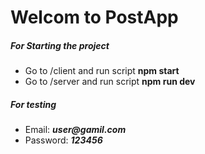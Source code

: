 # Welcom to PostApp

##### For Starting the project
* Go to /client and run script __npm start__
* Go to /server and run script __npm run dev__

##### For testing 
* Email: ___user@gamil.com___
* Password: ___123456___
